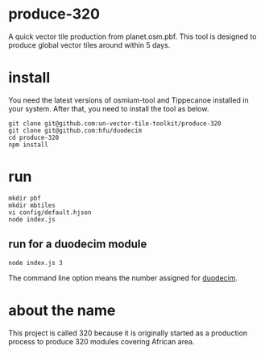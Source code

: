 # produce-320
A quick vector tile production from planet.osm.pbf. This tool is designed to produce global vector tiles around within 5 days.

# install
You need the latest versions of osmium-tool and Tippecanoe installed in your system. After that, you need to install the tool as below.
```console
git clone git@github.com:un-vector-tile-toolkit/produce-320
git clone git@github.com:hfu/duodecim
cd produce-320
npm install
```

# run
```console
mkdir pbf
mkdir mbtiles
vi config/default.hjson
node index.js
```

## run for a duodecim module 
```console
node index.js 3
```
The command line option means the number assigned for [duodecim](https://github.com/hfu/duodecim).

# about the name
This project is called 320 because it is originally started as a production process to produce 320 modules covering African area.

